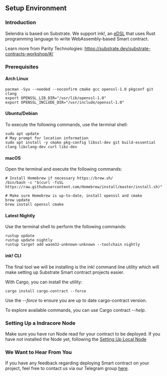 ## Setup Environment

### Introduction
Selendra is based on Substrate. We support ink!, an [eDSL](https://wiki.haskell.org/Embedded_domain_specific_language) that uses Rust programming language to write WebAssembly-based Smart contract. 

Learn more from Parity Technologies: https://substrate.dev/substrate-contracts-workshop/#/

### Prerequisites

#### Arch Linux
```
pacman -Syu --needed --noconfirm cmake gcc openssl-1.0 pkgconf git clang
export OPENSSL_LIB_DIR="/usr/lib/openssl-1.0"
export OPENSSL_INCLUDE_DIR="/usr/include/openssl-1.0"
```

#### Ubuntu/Debian
To execute the following commands, use the terminal shell:
```
sudo apt update
# May prompt for location information
sudo apt install -y cmake pkg-config libssl-dev git build-essential clang libclang-dev curl libz-dev
```

#### macOS
Open the terminal and execute the following commands:

```
# Install Homebrew if necessary https://brew.sh/
/bin/bash -c "$(curl -fsSL https://raw.githubusercontent.com/Homebrew/install/master/install.sh)"

# Make sure Homebrew is up-to-date, install openssl and cmake
brew update
brew install openssl cmake
```

#### Latest Nightly
Use the terminal shell to perform the following commands:
```
rustup update
rustup update nightly
rustup target add wasm32-unknown-unknown --toolchain nightly
```
#### ink! CLI
The final tool we will be installing is the ink! command line utility which will make setting up Substrate Smart contract projects easier.

With Cargo, you can install the utility:

```
cargo install cargo-contract --force
```
Use the *--force* to ensure you are up to date cargo-contract version.

To explore available commands, you can use Cargo contract *--help*.


### Setting Up a Indracore Node
Make sure you have run Node read for your contract to be deployed. If you have not installed the Node yet, following the [Setting Up Local Node](https://docs.selendra.org/Maintain/guides-how-to-setup-indracore-local-node)

### We Want to Hear From You

If you have any feedback regarding deploying Smart contract on your project, feel free to contact us via our Telegram group [here](https://t.me/selendraorg).